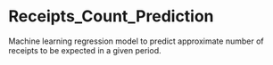 # Receipts_Count_Prediction
Machine learning regression model to predict approximate number of receipts to be expected in a given period.
